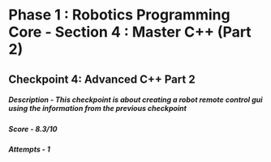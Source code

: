 # Phase 1 : Robotics Programming Core - Section 4 : Master C++ (Part 2)
## Checkpoint 4: Advanced C++ Part 2
##### Description - This checkpoint is about creating a robot remote control gui using the information from the previous checkpoint
##### Score - 8.3/10
##### Attempts - 1
